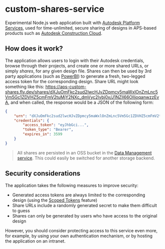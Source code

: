# custom-shares-service

Experimental Node.js web application built with [Autodesk Platform Services](https://aps.autodesk.com), used for time-unlimited, secure sharing of designs in APS-based products such as [Autodesk Construction Cloud](https://construction.autodesk.com).

## How does it work?

The application allows users to login with their Autodesk credentials, browse through their projects, and create one or more shared URLs, or simply _shares_, for any given design file. Shares can then be used by 3rd party applications (such as [PowerBI](https://powerbi.com)) to generate a fresh, two-legged access token for the corresponding design. Share URL might look something like this: https://aps-custom-shares.fly.dev/shares/dXJuOmFkc2sud2lwcHJvZDpmcy5maWxlOnZmLnc5Vm5Gc1ZDVHZ5cmFmV2tuMjY2NXc_dmVyc2lvbj0x/J1NZIl66OIljoqanwzzEvA, and when called, the response would be a JSON of the following form:

```json
{
    "urn": "dXJuOmFkc2sud2lwcHJvZDpmcy5maWxlOnZmLnc5Vm5Gc1ZDVHZ5cmFmV2tuMjY2NXc_dmVyc2lvbj0x",
    "credentials": {
        "access_token": "eyJhbGci...",
        "token_type": "Bearer",
        "expires_in": 3599
    }
}
```

> All shares are persisted in an OSS bucket in the [Data Management service](https://aps.autodesk.com/en/docs/data/v2/developers_guide/overview/). This could easily be switched for another storage backend.

## Security considerations

The application takes the following measures to improve security:

- Generated access tokens are always limited to the corresponding design (using the [Scoped Tokens](https://aps.autodesk.com/blog/scoped-tokens-are-here) feature)
- Share URLs include a randomly generated secret to make them difficult to guess
- Shares can only be generated by users who have access to the original design

However, you should consider protecting access to this service even more, for example, by using your own authentication mechanism, or by hosting the application on an intranet.
